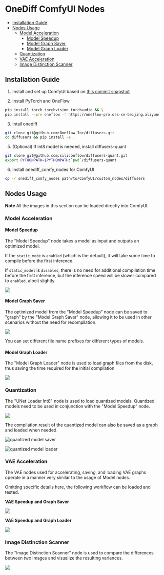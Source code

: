 # OneDiff ComfyUI Nodes

- [Installation Guide](#installation-guide)
- [Nodes Usage](#nodes-usage)
  - [Model Acceleration](#model-acceleration)
    - [Model Speedup](#model-speedup)
    - [Model Graph Saver](#model-graph-saver)
    - [Model Graph Loader](#model-graph-loader)
  - [Quantization](#quantization)
  - [VAE Acceleration](#vae-acceleration)
  - [Image Distinction Scanner](#image-distinction-scanner)


## Installation Guide

1. Install and set up ComfyUI based on [this commit snapshot](https://github.com/comfyanonymous/ComfyUI/tree/aeba1cc2a068ba66b2701bf2aaba21a6364337bf)


2. Install PyTorch and OneFlow

```bash
pip install torch torchvision torchaudio && \
pip install --pre oneflow -f https://oneflow-pro.oss-cn-beijing.aliyuncs.com/branch/community/cu118
```

3. Intall onediff

```bash
git clone git@github.com:Oneflow-Inc/diffusers.git
cd diffusers && pip install -e .
```

5. (Optional) If int8 model is needed, install diffusers-quant

```bash
git clone git@github.com:siliconflow/diffusers-quant.git
export PYTHONPATH=$PYTHONPATH:`pwd`/diffusers-quant 
```


6. Install onediff_comfy_nodes for ComfyUI

```bash
cp -r onediff_comfy_nodes path/to/ComfyUI/custom_nodes/diffusers
```



## Nodes Usage

**Note** All the images in this section can be loaded directly into ComfyUI.

### Model Acceleration

#### Model Speedup

The "Model Speedup" node takes a model as input and outputs an optimized model.

If the `static_mode` is `enabled` (which is the default), it will take some time to compile before the first inference.

If `static_model` is `disabled`, there is no need for additional compilation time before the first inference, but the inference speed will be slower compared to `enabled`, albeit slightly.

![](workflows/model-speedup.png)

#### Model Graph Saver

The optimized model from the "Model Speedup" node can be saved to "graph" by the "Model Graph Saver" node, allowing it to be used in other scenarios without the need for recompilation.

![](workflows/model-graph-saver.png)

You can set different file name prefixes for different types of models.

#### Model Graph Loader

The "Model Graph Loader" node is used to load graph files from the disk, thus saving the time required for the initial compilation.

![](workflows/model-graph-loader.png)

### Quantization

The "UNet Loader Int8" node is used to load quantized models. Quantized models need to be used in conjunction with the "Model Speedup" node.

![](workflows/int8-speedup.png)

The compilation result of the quantized model can also be saved as a graph and loaded when needed.

 
![quantized model saver](workflows/int8-graph-saver.png)

![quantized model loader](workflows/int8-graph-loader.png)


### VAE Acceleration

The VAE nodes used for accelerating, saving, and loading VAE graphs operate in a manner very similar to the usage of Model nodes.

Omitting specific details here, the following workflow can be loaded and tested.

**VAE Speedup and Graph Saver**

![](workflows/vae-graph-saver.png)

**VAE Speedup and Graph Loader**

![](workflows/vae-graph-loader.png)

### Image Distinction Scanner

The "Image Distinction Scanner" node is used to compare the differences between two images and visualize the resulting variances.

![](workflows/image-distinction-scanner.png)


